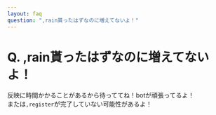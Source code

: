 ```yaml
---
layout: faq
question: ",rain貰ったはずなのに増えてないよ！"
---
```


# Q. ,rain貰ったはずなのに増えてないよ！  
反映に時間かかることがあるから待っててね！botが頑張ってるよ！  
または`,register`が完了していない可能性があるよ！  
